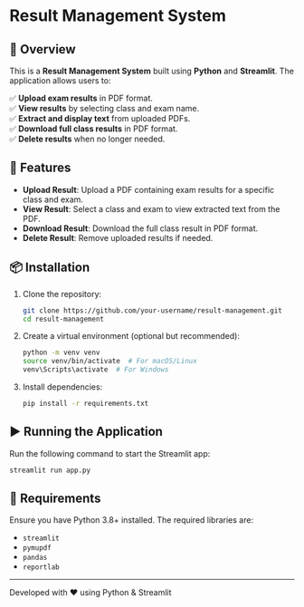 # Result Management System

## 📌 Overview
This is a **Result Management System** built using **Python** and **Streamlit**. The application allows users to:

✅ **Upload exam results** in PDF format.  
✅ **View results** by selecting class and exam name.  
✅ **Extract and display text** from uploaded PDFs.  
✅ **Download full class results** in PDF format.  
✅ **Delete results** when no longer needed.  

## 🚀 Features
- **Upload Result**: Upload a PDF containing exam results for a specific class and exam.
- **View Result**: Select a class and exam to view extracted text from the PDF.
- **Download Result**: Download the full class result in PDF format.
- **Delete Result**: Remove uploaded results if needed.

## 📦 Installation
1. Clone the repository:
   ```sh
   git clone https://github.com/your-username/result-management.git
   cd result-management
   ```
2. Create a virtual environment (optional but recommended):
   ```sh
   python -m venv venv
   source venv/bin/activate  # For macOS/Linux
   venv\Scripts\activate  # For Windows
   ```
3. Install dependencies:
   ```sh
   pip install -r requirements.txt
   ```

## ▶️ Running the Application
Run the following command to start the Streamlit app:
```sh
streamlit run app.py
```

## 📝 Requirements
Ensure you have Python 3.8+ installed. The required libraries are:
- `streamlit`
- `pymupdf`
- `pandas`
- `reportlab`

---
Developed with ❤️ using Python & Streamlit
